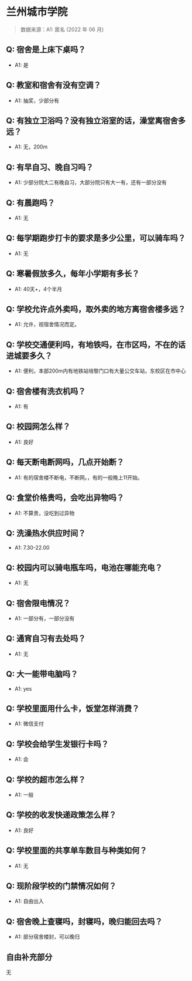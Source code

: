 # 兰州城市学院

> 数据来源：A1: 匿名 (2022 年 06 月)

## Q: 宿舍是上床下桌吗？

- A1: 是

## Q: 教室和宿舍有没有空调？

- A1: 抽奖，少部分有

## Q: 有独立卫浴吗？没有独立浴室的话，澡堂离宿舍多远？

- A1: 无，200m

## Q: 有早自习、晚自习吗？

- A1: 少部分院大二有晚自习，大部分院只有大一有，还有一部分没有

## Q: 有晨跑吗？

- A1: 无

## Q: 每学期跑步打卡的要求是多少公里，可以骑车吗？

- A1: 无

## Q: 寒暑假放多久，每年小学期有多长？

- A1: 40天+，4个半月

## Q: 学校允许点外卖吗，取外卖的地方离宿舍楼多远？

- A1: 允许，视宿舍情况而定。

## Q: 学校交通便利吗，有地铁吗，在市区吗，不在的话进城要多久？

- A1: 便利，本部200m内有地铁站培黎门口有大量公交车站，东校区在市中心

## Q: 宿舍楼有洗衣机吗？

- A1: 有

## Q: 校园网怎么样？

- A1: 良好

## Q: 每天断电断网吗，几点开始断？

- A1: 有的宿舍楼不断电，不断网。，有的一般晚上11开始。

## Q: 食堂价格贵吗，会吃出异物吗？

- A1: 不算贵，没吃到过异物

## Q: 洗澡热水供应时间？

- A1: 7.30-22.00

## Q: 校园内可以骑电瓶车吗，电池在哪能充电？

- A1: 无

## Q: 宿舍限电情况？

- A1: 一部分有，一部分没有

## Q: 通宵自习有去处吗？

- A1: 无

## Q: 大一能带电脑吗？

- A1: yes

## Q: 学校里面用什么卡，饭堂怎样消费？

- A1: 微信支付

## Q: 学校会给学生发银行卡吗？

- A1: 会

## Q: 学校的超市怎么样？

- A1: 一般

## Q: 学校的收发快递政策怎么样？

- A1: 良好

## Q: 学校里面的共享单车数目与种类如何？

- A1: 无

## Q: 现阶段学校的门禁情况如何？

- A1: 自由出入

## Q: 宿舍晚上查寝吗，封寝吗，晚归能回去吗？

- A1: 部分宿舍楼封，可以晚归

## 自由补充部分

无